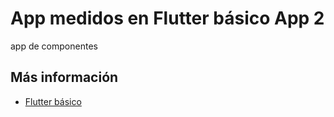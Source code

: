 # App medidos en Flutter básico App 2

app de componentes

## Más información

- [Flutter básico](https://desarrollolibre.net/cursos)

